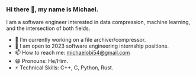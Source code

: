 ### Hi there 👋, my name is Michael.
I am a software engineer interested in data compression, machine learning, and the intersection of both fields.

- 🔭 I’m currently working on a file archiver/compressor.
- 🌱 I am open to 2023 software engineering internship positions.
- 📫 How to reach me: michaelobi54@gmail.com
- 😄 Pronouns: He/Him.
- ⚡ Technical Skills: C++, C, Python, Rust.
